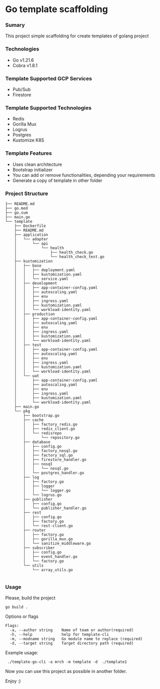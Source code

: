 # Go template scaffolding

### Sumary
This project simple scaffolding for create templates of golang project

### Technologies
- Go v1.21.6
- Cobra v1.8.1


### Template Supported GCP Services
- Pub/Sub
- Firestore

### Template Supported Technologies
- Redis
- Gorilla Mux
- Logrus
- Postgres
- Kustomize K8S

### Template Features
- Uses clean architecture 
- Bootstrap initializer
- You can add or remove functionalities, depending your requirements
- Generate a copy of template in other folder


### Project Structure
````
├── README.md
├── go.mod
├── go.sum
├── main.go
└── template
    ├── Dockerfile
    ├── README.md
    ├── application
    │   └── adapter
    │       └── api
    │           └── health
    │               ├── health_check.go
    │               └── health_check_test.go
    ├── kustomization
    │   ├── base
    │   │   ├── deployment.yaml
    │   │   ├── kustomization.yaml
    │   │   └── service.yaml
    │   ├── development
    │   │   ├── app-container-config.yaml
    │   │   ├── autoscaling.yaml
    │   │   ├── env
    │   │   ├── ingress.yaml
    │   │   ├── kustomization.yaml
    │   │   └── workload-identity.yaml
    │   ├── production
    │   │   ├── app-container-config.yaml
    │   │   ├── autoscaling.yaml
    │   │   ├── env
    │   │   ├── ingress.yaml
    │   │   ├── kustomization.yaml
    │   │   └── workload-identity.yaml
    │   ├── test
    │   │   ├── app-container-config.yaml
    │   │   ├── autoscaling.yaml
    │   │   ├── env
    │   │   ├── ingress.yaml
    │   │   ├── kustomization.yaml
    │   │   └── workload-identity.yaml
    │   └── uat
    │       ├── app-container-config.yaml
    │       ├── autoscaling.yaml
    │       ├── env
    │       ├── ingress.yaml
    │       ├── kustomization.yaml
    │       └── workload-identity.yaml
    ├── main.go
    └── pkg
        ├── bootstrap.go
        ├── cache
        │   ├── factory_redis.go
        │   ├── redis_client.go
        │   └── redisrepo
        │       └── repository.go
        ├── database
        │   ├── config.go
        │   ├── factory_nosql.go
        │   ├── factory_sql.go
        │   ├── firestore_handler.go
        │   ├── nosql
        │   │   └── nosql.go
        │   └── postgres_handler.go
        ├── log
        │   ├── factory.go
        │   ├── logger
        │   │   └── logger.go
        │   └── logrus.go
        ├── publisher
        │   ├── config.go
        │   └── publisher_handler.go
        ├── rest
        │   ├── config.go
        │   ├── factory.go
        │   └── rest-client.go
        ├── router
        │   ├── factory.go
        │   ├── gorilla_mux.go
        │   └── sanitize_middleware.go
        ├── subscriber
        │   ├── config.go
        │   ├── event_handler.go
        │   └── factory.go
        └── utils
            └── array_utils.go


````



### Usage

Please, build the project
````
go build .
````

Options or flags
````
Flags:
  -a, --author string    Name of team or author(required)
  -h, --help             help for template-cli
  -m, --modname string   Go module name to replace (required)
  -d, --target string    Target directory path (required)

````
Example usage:
````
 ./template-go-cli -a mrch -m template -d  ./template1 
````
Now you can use this project as possible in another folder.


Enjoy :)
